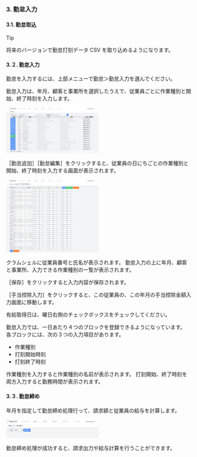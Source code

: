 ### 3. 勤怠入力
#### 3.1. 勤怠取込

> [!TIP]
> 将来のバージョンで勤怠打刻データ CSV を取り込めるようになります。
#### 3.２. 勤怠入力
勤怠を入力するには、上部メニューで勤怠＞勤怠入力を選んでください。

勤怠入力は、年月、顧客と事業所を選択したうえで、従業員ごとに作業種別と開始、終了時刻を入力します。

<img width="50%" src="imgs/kintai01entry01.png" alt="勤怠入力一覧画面">

［勤怠追加］［勤怠編集］をクリックすると、従業員の日にちごとの作業種別と開始、終了時刻を入力する画面が表示されます。

<img width="50%" src="imgs/kintai01entry02.png" alt="勤怠入力一覧画面">

クラムシェルに従業員番号と氏名が表示されます。
勤怠入力の上に年月、顧客と事業所、入力できる作業種別の一覧が表示されます。

［保存］をクリックすると入力内容が保存されます。

［手当控除入力］をクリックすると、この従業員の、この年月の手当控除金額入力画面に移動します。

有給取得日は、曜日右側のチェックボックスをチェックしてください。

勤怠入力では、一日あたり４つのブロックを登録できるようになっています。
各ブロックには、次の３つの入力項目があります。
* 作業種別
* 打刻開始時刻
* 打刻終了時刻

作業種別を入力すると作業種別の名前が表示されます。
打刻開始、終了時刻を両方入力すると勤務時間が表示されます。
#### 3.３. 勤怠締め
年月を指定して勤怠締め処理行って、請求額と従業員の給与を計算します。

<img width="50%" src="imgs/kintai02close01.png" alt="勤怠締め処理">

勤怠締め処理が成功すると、請求出力や給与計算を行うことができます。
